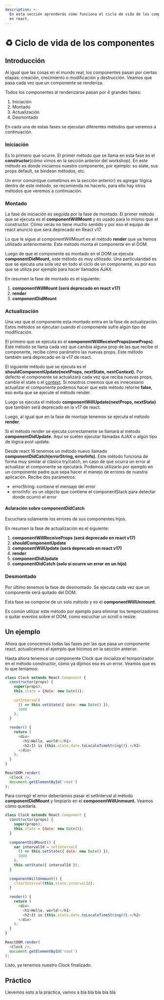 ```yaml
---
description: >-
  En esta sección aprenderás cómo funciona el ciclo de vida de los componentes
  en react.
---
```


# ♻️ Ciclo de vida de los componentes

## Introducción

Al igual que las cosas en el mundo real, los componentes pasan por ciertas etapas: creación, crecimiento o modificación y destrucción. Veamos que pasa cada vez que un componente se renderiza. 

Todos los componentes al renderizarse pasan por 4 grandes fases:

1. Iniciación
2. Montado
3. Actualización
4. Desmontado

En cada una de estas fases se ejecutan diferentes métodos que veremos a continuación.

### Iniciación

Es lo primero que ocurre. El primer método que se llama en esta fase es el **constructor**\(cómo vimos en la sección anterior del workshop\). En este método es donde iniciamos nuestro componente, por ejemplo: su state, sus props default, se bindean métodos, etc.

Un error común\(que cometimos en la sección anterior\) es agregar lógica dentro de este método, se recomienda no hacerlo, para ello hay otros métodos que veremos a continuación.

### Montado

La fase de iniciación es seguida por la fase de montado. El primer método que se ejecuta es el **componentWillMount** y es usado para lo mismo que el constructor. Cómo verás no tiene mucho sentido y por eso el equipo de react anunció que será deprecado en React v17.

Lo que le sigue al componentWillMount es el método **render** que ya hemos utilizado anteriormente. Este método monta el componente en el DOM.

Luego de que el componente es montado en el DOM se ejecuta **componentDidMount,** este método es muy utilizado. Una particularidad es que se ejecuta una sola vez en todo el ciclo de un componente, es por eso que se utiliza por ejemplo para hacer llamados AJAX.

En resumen la fase de montado es el siguiente:

1. **componentWillMount \(será deprecado en react v17\)**
2. **render**
3. **componentDidMount**

### Actualización

Una vez que el componente esta montado entra en la fase de actualización. Estos métodos se ejecutan cuando el componente sufre algún tipo de modificación.

El primero que se ejecuta es el **componentWillReceiveProps\(newProps\)**. Este método se llama cada vez que cambia alguna prop de las que recibe el componente, recibe cómo parámetro las nuevas props. Este método también será deprecado en la v17 de react.

El siguiente método que se ejecuta es el **shouldComponentUpdate\(nextProps, nextState, nextContext\).** Por defecto el componente se actualizará cada vez que reciba nuevas props, cambie el state o el [context](https://reactjs.org/docs/context.html). Si nosotros creemos que es innecesario actualizar el componente podemos hacer que este método retorne **false**, eso evita que se ejecute el método render.

Luego se ejecuta el método **componentWillUpdate\(nextProps, nextState\)** que también será deprecado en la v17 de react.

Luego, al igual que en la fase de montaje tenemos se ejecuta el método **render**.

Si el método render se ejecuta correctamente se llamará al método **componentDidUpdate.** Aquí se suelen ejecutar llamadas AJAX o algún tipo de lógica post update.

Desde react 16 tenemos un método nuevo llamado **componentDidCatch\(errorString, errorInfo\).** Este método funciona de forma muy similar al clásico try/catch, en caso de que ocurra un error al actualizar el componente se ejecutará. Podemos utilizarlo por ejemplo en un componente padre que sepa hacer el manejo de errores de nuestra aplicación. Recibe dos parámetros:

* errorString: contiene el mensaje del error
* errorInfo: es un objecto que contiene el componentStack para detectar donde ocurrió el error

#### Aclaración sobre componentDidCatch

Escuchara solamente los errores de sus componentes hijos.

En resumen la fase de actualización es el siguiente:

1. **componentWillReceiveProps \(será deprecado en react v17\)**
2. **shouldComponentUpdate**
3. **componentWillUpdate \(será deprecado en react v17\)**
4. **render**
5. **componentDidUpdate**
6. **componentDidCatch \(solo si ocurre un error en un hijo\)**

### Desmontado

Por último tenemos la fase de desmontado. Se ejecuta cada vez que un componente será quitado del DOM.

Esta fase se compone de un solo método y es el **componentWillUnmount**.

Es común utilizar este método por ejemplo para eliminar los temporizadores o quitar eventos sobre el DOM, como escuchar un scroll o resize.

## Un ejemplo

Ahora que conocemos todas las fases por las que pasa un componente react, actualicemos el ejemplo que hicimos en la sección anterior.

Hasta ahora tenemos un componente Clock que inicializa el temporizador en el método constructor, cómo ya dijimos eso es un error. Veamos que es lo que teníamos:

```javascript
class Clock extends React.Component {
  constructor(props) {
    super(props);
    this.state = {date: new Date()};
    
    setInterval(
      () => this.setState({ date: new Date() }),
      1000
    );
  }
  
  render() {
    return (
      <div>
        <h1>Hello, world!</h1>
        <h2>It is {this.state.date.toLocaleTimeString()}.</h2>
      </div>
    );
  }
}
​
ReactDOM.render(
  <Clock />,
  document.getElementById('root')
);
```

Para corregir el error deberíamos pasar el setInterval al método **componentDidMount** y limpiarlo en el **componentWillUnmount.** Veamos cómo quedaría.

```javascript
class Clock extends React.Component {
  constructor(props) {
    super(props);
    this.state = {date: new Date()};
  }
  
  componentDidMount() {
    var intervalId = setInterval(
      () => this.setState({ date: new Date() }),
      1000
    );
    this.setState({ intervalId });
  }
  
  componentWillUnmount() {
    clearInterval(this.state.intervalId);
  }
  
  render() {
    return (
      <div>
        <h1>Hello, world!</h1>
        <h2>It is {this.state.date.toLocaleTimeString()}.</h2>
      </div>
    );
  }
}
​
ReactDOM.render(
  <Clock />,
  document.getElementById('root')
);
```

Listo, ya tenemos nuestro Clock finalizado.

## Práctico

Llevemos esto a la práctica, vamos a bla bla bla bla bla


